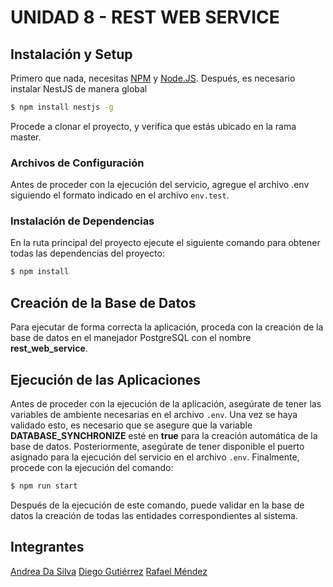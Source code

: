 # UNIDAD 8 - REST WEB SERVICE

## Instalación y Setup

Primero que nada, necesitas [NPM](https://npmjs.org) y [Node.JS](https://nodejs.org/es/).
Después, es necesario instalar NestJS de manera global

```bash
$ npm install nestjs -g
```

Procede a clonar el proyecto, y verifica que estás ubicado en la rama master.

### Archivos de Configuración

Antes de proceder con la ejecución del servicio, agregue el archivo .env siguiendo el formato indicado en el archivo
`env.test`.

### Instalación de Dependencias

En la ruta principal del proyecto ejecute el siguiente comando para obtener todas las dependencias del proyecto:

```bash
$ npm install
```

## Creación de la Base de Datos

Para ejecutar de forma correcta la aplicación, proceda con la creación de la base de datos en el manejador PostgreSQL con el nombre **rest_web_service**.


## Ejecución de las Aplicaciones

Antes de proceder con la ejecución de la aplicación, asegúrate de tener las variables de ambiente necesarias en el archivo `.env`. Una vez se haya validado esto, es necesario que se asegure que la variable **DATABASE_SYNCHRONIZE** esté en **true** para la creación automática de la base de datos. Posteriormente, asegúrate de tener disponible el puerto asignado para la ejecución del servicio en el archivo `.env`. Finalmente, procede con la ejecución del comando:

```bash
$ npm run start
```

Después de la ejecución de este comando, puede validar en la base de datos la creación de todas las entidades correspondientes al sistema.

## Integrantes

[Andrea Da Silva](mailto:avdasilvab.17@est.ucab.edu.ve)
[Diego Gutiérrez](mailto:dagutierrez.17@est.ucab.edu.ve)
[Rafael Méndez](mailto:rrmendez.17@est.ucab.edu.ve)
